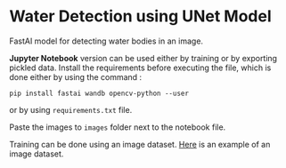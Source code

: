 # **Water Detection using UNet Model**
FastAI model for detecting water bodies in an image.


**Jupyter Notebook** version can be used either by training or by exporting pickled data.
Install the requirements before executing the file, which is done either by using the command :
```
pip install fastai wandb opencv-python --user
```
or by using `requirements.txt` file.

Paste the images to `images` folder next to the notebook file.

Training can be done using an image dataset. [Here](https://github.com/adarshrao1/image-dataset) is an example of an image dataset.

